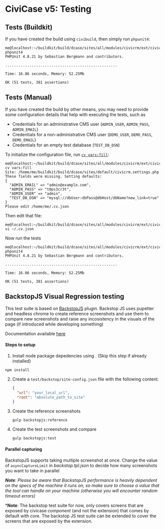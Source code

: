 # CiviCase v5: Testing

## Tests (Buildkit)

If you have created the build using `civibuild`, then simply run `phpunit4`:

```
me@localhost:~/buildkit/build/dcase/sites/all/modules/civicrm/ext/civicase$ phpunit4
PHPUnit 4.8.21 by Sebastian Bergmann and contributors.

...................................................

Time: 16.86 seconds, Memory: 52.25Mb

OK (51 tests, 381 assertions)
```

## Tests (Manual)

If you have created the build by other means, you may need to provide some
configuration details that help with executing the tests, such as

 * Credentials for an administrative CMS user (`ADMIN_USER`, `ADMIN_PASS`, `ADMIN_EMAIL`)
 * Credentials for a non-administrative CMS user (`DEMO_USER`, `DEMO_PASS`, `DEMO_EMAIL`)
 * Credentials for an empty test database (`TEST_DB_DSN`)

To initialize the configuration file, run [`cv vars:fill`](https://github.com/civicrm/cv):

```
me@localhost:~/buildkit/build/dcase/sites/all/modules/civicrm/ext/civicase$ cv vars:fill
Site: /home/me/buildkit/build/dcase/sites/default/civicrm.settings.php
These fields were missing. Setting defaults:
{
  "ADMIN_EMAIL" => "admin@example.com",
  "ADMIN_PASS" => "t0ps3cr3t",
  "ADMIN_USER" => "admin",
  "TEST_DB_DSN" => "mysql://dbUser:dbPass@dbHost/dbName?new_link=true"
}
Please edit /home/me/.cv.json
```

Then edit that file:

```
me@localhost:~/buildkit/build/dcase/sites/all/modules/civicrm/ext/civicase$ vi ~/.cv.json
```

Now run the tests

```
me@localhost:~/buildkit/build/dcase/sites/all/modules/civicrm/ext/civicase$ phpunit4
PHPUnit 4.8.21 by Sebastian Bergmann and contributors.

...................................................

Time: 16.86 seconds, Memory: 52.25Mb

OK (51 tests, 381 assertions)
```

## BackstopJS Visual Regression testing
This test suite is based on [BackstopJS](https://garris.github.io/BackstopJS) plugin. Backstop JS uses pupetter and headless chrome to create reference screenshots and use them to compare new screenshots and raise any incosistency in the visuals of the page (if introduced while developing something)

Documentation available [here](https://github.com/garris/BackstopJS#backstopjs)

#### Steps to setup

1. Install node package depedencies using . (Skip this step if already installed)
```shell
npm install 
```
2. Create a `test/backstop/site-config.json` file with the following content.
    ```json
    {
      "url": "your_local_url",
      "root": "absolute_path_to_site"
    }
    ```
3. Create the reference screenshots
    ```shell
    gulp backstopjs:reference
    ```
4. Create the test screenshots and compare
    ```shell
    gulp backstopjs:test
    ```

#### Parallel capturing
BackstopJS supports taking multiple screenshot at once. Change the value of `asyncCaptureLimit` in _backstop.tpl.json_ to decide how many screenshots you want to take in parallel

***Note**: Please be aware that BackstopJS performance is heavily dependent on the specs of the machine it runs on, so make sure to choose a value that the tool can handle on your machine (otherwise you will encounter random timeout errors)*

***Note**: The backstop test suite for now, only covers screens that are exposed by civicase *component* (and not the extension) that comes by default with core. The backstop JS test suite can be extended to cover the screens that are exposed by the extension.
